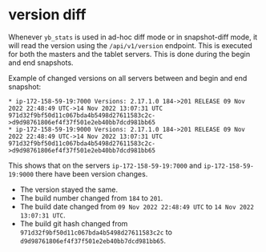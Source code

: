 # version diff

Whenever `yb_stats` is used in ad-hoc diff mode or in snapshot-diff mode, it will read the version using the `/api/v1/version` endpoint.
This is executed for both the masters and the tablet servers.
This is done during the begin and end snapshots.

Example of changed versions on all servers between and begin and end snapshot:
```
* ip-172-158-59-19:7000 Versions: 2.17.1.0 184->201 RELEASE 09 Nov 2022 22:48:49 UTC->14 Nov 2022 13:07:31 UTC 971d32f9bf50d11c067bda4b5498d27611583c2c->d9d98761806ef4f37f501e2eb40bb7dcd981bb65
* ip-172-158-59-19:9000 Versions: 2.17.1.0 184->201 RELEASE 09 Nov 2022 22:48:49 UTC->14 Nov 2022 13:07:31 UTC 971d32f9bf50d11c067bda4b5498d27611583c2c->d9d98761806ef4f37f501e2eb40bb7dcd981bb65
```
This shows that on the servers `ip-172-158-59-19:7000` and `ip-172-158-59-19:9000` there have been version changes.

- The version stayed the same.
- The build number changed from `184` to `201`.
- The build date changed from `09 Nov 2022 22:48:49 UTC` to `14 Nov 2022 13:07:31 UTC`.
- The build git hash changed from `971d32f9bf50d11c067bda4b5498d27611583c2c` to `d9d98761806ef4f37f501e2eb40bb7dcd981bb65`.